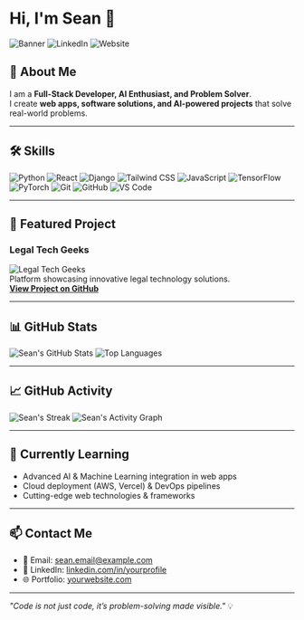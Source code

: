 # Hi, I'm Sean 👋

![Banner](https://img.shields.io/badge/Full-Stack-Developer-blue?style=flat-square)
![LinkedIn](https://img.shields.io/badge/LinkedIn-0077B5?style=flat-square&logo=linkedin&logoColor=white)
![Website](https://img.shields.io/badge/Portfolio-💻-green?style=flat-square)

## 🚀 About Me
I am a **Full-Stack Developer, AI Enthusiast, and Problem Solver**.  
I create **web apps, software solutions, and AI-powered projects** that solve real-world problems.  

---

## 🛠️ Skills
![Python](https://img.shields.io/badge/Python-3776AB?style=for-the-badge&logo=python&logoColor=white)
![React](https://img.shields.io/badge/React-61DAFB?style=for-the-badge&logo=react&logoColor=black)
![Django](https://img.shields.io/badge/Django-092E20?style=for-the-badge&logo=django&logoColor=white)
![Tailwind CSS](https://img.shields.io/badge/Tailwind_CSS-38B2AC?style=for-the-badge&logo=tailwind-css&logoColor=white)
![JavaScript](https://img.shields.io/badge/JavaScript-F7DF1E?style=for-the-badge&logo=javascript&logoColor=black)
![TensorFlow](https://img.shields.io/badge/TensorFlow-FF6F00?style=for-the-badge&logo=tensorflow&logoColor=white)
![PyTorch](https://img.shields.io/badge/PyTorch-EE4C2C?style=for-the-badge&logo=PyTorch&logoColor=white)
![Git](https://img.shields.io/badge/Git-F05032?style=for-the-badge&logo=git&logoColor=white)
![GitHub](https://img.shields.io/badge/GitHub-181717?style=for-the-badge&logo=github&logoColor=white)
![VS Code](https://img.shields.io/badge/VS_Code-007ACC?style=for-the-badge&logo=visual-studio-code&logoColor=white)

---

## 🌟 Featured Project
### Legal Tech Geeks
![Legal Tech Geeks](https://raw.githubusercontent.com/Legal-Tech-Geeks/legal-tech-army/main/assets/preview.png)  
Platform showcasing innovative legal technology solutions.  
**[View Project on GitHub](https://github.com/Legal-Tech-Geeks/legal-tech-army)**  

---

## 📊 GitHub Stats
![Sean's GitHub Stats](https://github-readme-stats.vercel.app/api?username=Seank3&show_icons=true&theme=radical)
![Top Languages](https://github-readme-stats.vercel.app/api/top-langs/?username=Seank3&layout=compact&theme=radical)

---

## 📈 GitHub Activity
![Sean's Streak](https://github-readme-streak-stats.herokuapp.com/?user=Seank3&theme=radical)
![Sean's Activity Graph](https://activity-graph.herokuapp.com/graph?username=Seank3&theme=react-dark&hide_border=true)

---

## 🌱 Currently Learning
- Advanced AI & Machine Learning integration in web apps  
- Cloud deployment (AWS, Vercel) & DevOps pipelines  
- Cutting-edge web technologies & frameworks  

---

## 📫 Contact Me
- 📧 Email: sean.email@example.com 
- 🔗 LinkedIn: [linkedin.com/in/yourprofile](https://linkedin.com/in/yourprofile)  
- 🌐 Portfolio: [yourwebsite.com](https://yourwebsite.com)  

---

*"Code is not just code, it’s problem-solving made visible."* 💡

